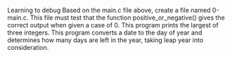 Learning to debug
Based on the main.c file above, create a file named 0-main.c. This file must test that the function positive_or_negative() gives the correct output when given a case of 0.
This program prints the largest of three integers.
This program converts a date to the day of year and determines how many days are left in the year, taking leap year into consideration.
